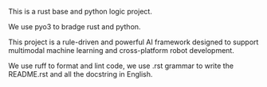 This is a rust base and python logic project.

We use pyo3 to bradge rust and python.

This project is a rule-driven and powerful AI framework designed to support multimodal machine learning and cross-platform robot development.

We use ruff to format and lint code, we use .rst grammar to write the README.rst and all the docstring in English.
